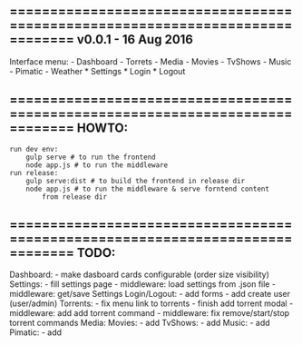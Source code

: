 ==============================================================================
v0.0.1 - 16 Aug 2016
------------------------------------------------------------------------------
Interface menu:
	- Dashboard
	- Torrets
	- Media
		- Movies
		- TvShows
		- Music
	- Pimatic
	- Weather
	* Settings
	* Login
	* Logout

==============================================================================
HOWTO:
------------------------------------------------------------------------------
	run dev env:
		gulp serve # to run the frontend
		node app.js # to run the middleware
	run release:
		gulp serve:dist # to build the frontend in release dir
		node app.js # to run the middleware & serve forntend content 
			from release dir

==============================================================================
TODO:
------------------------------------------------------------------------------
Dashboard:
	- make dasboard cards configurable (order size visibility)
Settings:
	- fill settings page
	- middleware: load settings from .json file
	- middleware: get/save Settings
Login/Logout:
	- add forms
	- add create user (user/admin)
Torrents:
	- fix menu link to torrents
	- finish add torrent modal
	- middleware: add add torrent command
	- middleware: fix remove/start/stop torrent commands
Media:
	Movies:
		- add
	TvShows:
		- add
	Music:
		- add
Pimatic:
	- add
